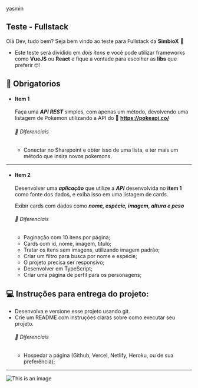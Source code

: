 yasmin
## Teste - Fullstack

Olá Dev, tudo bem?
Seja bem vindo ao teste para Fullstack da **SimbioX** 💙

- Este teste será dividido em _dois itens_ e você pode utilizar frameworks como **VueJS** ou **React** e fique a vontade para escolher as **libs** que preferir 🤓!

## 🎯 Obrigatorios

- #### **Item 1**

  Faça uma **_API REST_** simples, com apenas um método, devolvendo uma listagem de Pokemon utilizando a API do
  📝 **https://pokeapi.co/**

  ###### 🥰 Diferenciais

  - Conectar no Sharepoint e obter isso de uma lista, e ter mais um método que insira novos pokemons.

---

- #### **Item 2**

  Desenvolver uma **_aplicação_** que utilize a **_API_** desenvolvida no **item 1** como fonte dos dados, e exiba isso em uma listagem de cards.

  Exibir cards com dados como **_nome, espécie, imagem, altura e peso_**

  ###### 🥰 Diferenciais

  - Paginação com 10 itens por página;
  - Cards com id, nome, imagem, titulo;
  - Tratar os itens sem imagens, utilizando imagem padrão;
  - Criar um filtro para busca por nome e espécie;
  - O projeto precisa ser responsivo;
  - Desenvolver em TypeScript;
  - Criar uma página de perfil para os personagens;

## 💻 Instruções para entrega do projeto:

- Desenvolva e versione esse projeto usando git.
- Crie um README com instruções claras sobre como executar seu projeto.
  ###### 🥰 Diferenciais
  - Hospedar a página (Github, Vercel, Netlify, Heroku, ou de sua preferência);

---

![This is an image](https://media-exp1.licdn.com/dms/image/C4D0BAQEovOvpWJHBZA/company-logo_200_200/0/1609947840923?e=1665619200&v=beta&t=Aa9tmalDZeXeZZ5TNQEnFeqfLqajD0W_Sf8dM0TQIB4)

